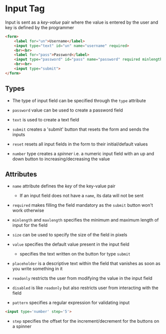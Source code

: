 # Input Tag

Input is sent as a *key-value* pair where the value is entered by the user and
key is defined by the programmer

```HTML
<form>
    <label for="un">Username</label>
    <input type="text" id="un" name="username" required>
    <br><br>
    <label for="pass">Password</label>
    <input type="password" id="pass" name="password" required minlength="6" maxlength="8">
    <br><br>
    <input type="submit">
</form>
```

## Types

- The type of input field can be specified through the `type` attribute

- `password` value can be used to create a password field

- `text` is used to create a text field

- `submit` creates a 'submit' button that resets the form and sends the inputs

- `reset` resets all input fields in the form to their initial/default values

- `number` type creates a *spinner* i.e. a numeric input field with an up and
down button to increasing/decreasing the value

## Attributes

- `name` attribute defines the *key* of the key-value pair

  - If an input field does not have a `name`, its data will not be sent

- `required` makes filling the field mandatory as the `submit` button won't work
otherwise

- `minlength` and `maxlength` specifies the minimum and maximum length of input
for the field

- `size` can be used to specify the size of the field in pixels

- `value` specifies the default value present in the input field

  - specifies the text written on the button for type `submit`

- `placeholder` is a descriptive text within the field that vanishes as
soon as you write something in it

- `readonly` restricts the user from modifying the value in the input field

- `disabled` is like `readonly` but also restricts user from interacting with
the field

- `pattern` specifies a regular expression for validating input

```HTML
<input type='number' step='5'>
```

- `step` specifies the offset for the increment/decrement for the buttons on a
spinner
